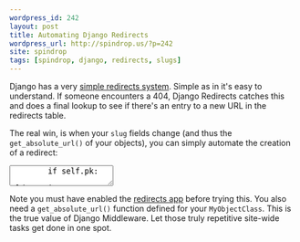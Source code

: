 ```yaml
---
wordpress_id: 242
layout: post
title: Automating Django Redirects
wordpress_url: http://spindrop.us/?p=242
site: spindrop
tags: [spindrop, django, redirects, slugs]
---
```

[r]: http://docs.djangoproject.com/en/dev/ref/contrib/redirects/

Django has a very [simple redirects system][r].  Simple as in it's easy to understand.  If someone encounters a 404, Django Redirects catches this and does a final lookup to see if there's an entry to a new URL in the redirects table.

The real win, is when your `slug` fields change (and thus the `get_absolute_url()` of your objects), you can simply automate the creation of a redirect:

<div><textarea name="code" class="python">
        if self.pk:
            old_version = MyObjectClass.objects.get(pk=self.pk)
            if old_version.stripped_title != self.stripped_title:
                Redirect(site_id=1, old_path=old_version.get_absolute_url(), new_path=self.get_absolute_url()).save()


</textarea></div>

Note you must have enabled the [redirects app][r] before trying this.  You also need a `get_absolute_url()` function defined for  your `MyObjectClass`.  This is the true value of Django Middleware.  Let those truly repetitive site-wide tasks get done in one spot.
